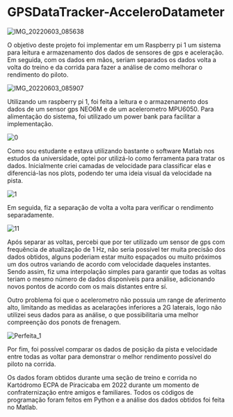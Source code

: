 # GPSDataTracker-AcceleroDatameter

![IMG_20220603_085638](https://github.com/mario-akira/GPSDataTracker-AcceleroDatameter/assets/152718950/39e69449-f0f7-42bc-8c26-003719c330ab)

O objetivo deste projeto foi implementar em um Raspberry pi 1 um sistema para leitura e armazenamento dos dados de sensores de gps e aceleração. Em seguida, com os dados em mãos, seriam separados os dados volta a volta do treino e da corrida para fazer a análise de como melhorar o rendimento do piloto. 


![IMG_20220603_085907](https://github.com/mario-akira/GPSDataTracker-AcceleroDatameter/assets/152718950/1776d57b-dc4d-4366-9cea-0949be7e9f77)

Utilizando um raspberry pi 1, foi feita a leitura e o armazenamento dos dados de um sensor gps NEO6M e de um acelerometro MPU6050. Para alimentação do sistema, foi utilizado um power bank para facilitar a implementação.

![0](https://github.com/mario-akira/GPSDataTracker-AcceleroDatameter/assets/152718950/64c1b19f-a452-4837-b189-f480e3be0786)

Como sou estudante e estava utilizando bastante o software Matlab nos estudos da universidade, optei por utilizá-lo como ferramenta para tratar os dados. Inicialmente criei camadas de velocidade para classificar elas e diferenciá-las nos plots, podendo ter uma ideia visual da velocidade na pista.


![1](https://github.com/mario-akira/GPSDataTracker-AcceleroDatameter/assets/152718950/f14869c1-ef9e-4f2e-8477-ed9d00024d1e)

Em seguida, fiz a separação de volta a volta para verificar o rendimento separadamente.

![11](https://github.com/mario-akira/GPSDataTracker-AcceleroDatameter/assets/152718950/ebcf02ef-eaea-43a4-a0c0-c7a95494019e)

Após separar as voltas, percebi que por ter utilizado um sensor de gps com frequência de atualização de 1 Hz, não seria possível ter muita precisão dos dados obtidos, alguns poderiam estar muito espaçados ou muito próximos um dos outros variando de acordo com velocidade daqueles instantes. Sendo assim, fiz uma interpolação simples para garantir que todas as voltas teriam o mesmo número de dados disponíveis para análise, adicionando novos pontos de acordo com os mais distantes entre sí. 

Outro problema foi que o acelerometro não possuia um range de aferimento alto, limitando as medidas as acelarações inferiores a 2G laterais, logo não utilizei seus dados para as análise, o que possibilitaria uma melhor compreenção dos ponots de frenagem.

![Perfeita_1](https://github.com/mario-akira/GPSDataTracker-AcceleroDatameter/assets/152718950/3a8b86d5-0aff-47a3-b16f-c44b02fb4713)

Por fim, foi possível comparar os dados de posição da pista e velocidade entre todas as voltar para demonstrar o melhor rendimento possível do piloto na corrida.

Os dados foram obtidos durante uma seção de treino e corrida no Kartódromo ECPA de Piracicaba em 2022 durante um momento de confraternização entre amigos e familiares. Todos os códigos de programação foram feitos em Python e a análise dos dados obtidos foi feita no Matlab.
